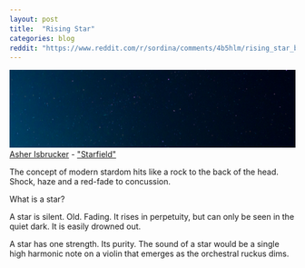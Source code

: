 ```yaml
---
layout: post
title:  "Rising Star"
categories: blog
reddit: "https://www.reddit.com/r/sordina/comments/4b5hlm/rising_star_bows_and_arrows/"
---
```


<p class="attribution">
	<img src="/images/rising-star/field.png" class="image fit" />
	<a href="https://www.flickr.com/photos/asherisbrucker/">Asher Isbrucker</a> -
	<a href="https://www.flickr.com/photos/asherisbrucker/9577447322/in/photolist-fAjVq7">"Starfield"</a>
</p>

The concept of modern stardom hits like a rock to the back of the head.
Shock, haze and a red-fade to concussion.

What is a star?

A star is silent. Old. Fading. It rises in perpetuity, but can only be seen in
the quiet dark. It is easily drowned out.

A star has one strength. Its purity. The sound of a star would be a single high harmonic
note on a violin that emerges as the orchestral ruckus dims.
